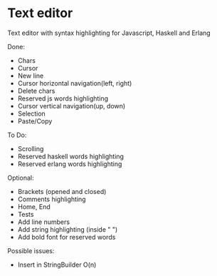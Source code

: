# Text editor

Text editor with syntax highlighting for Javascript, Haskell and Erlang

Done:

* Chars
* Cursor
* New line
* Cursor horizontal navigation(left, right)
* Delete chars
* Reserved js words highlighting
* Cursor vertical navigation(up, down)
* Selection
* Paste/Copy

To Do:

* Scrolling
* Reserved haskell words highlighting
* Reserved erlang words highlighting

Optional:

* Brackets (opened and closed)
* Comments highlighting
* Home, End
* Tests
* Add line numbers
* Add string highlighting (inside " ")
* Add bold font for reserved words

Possible issues:

* Insert in StringBuilder O(n)


